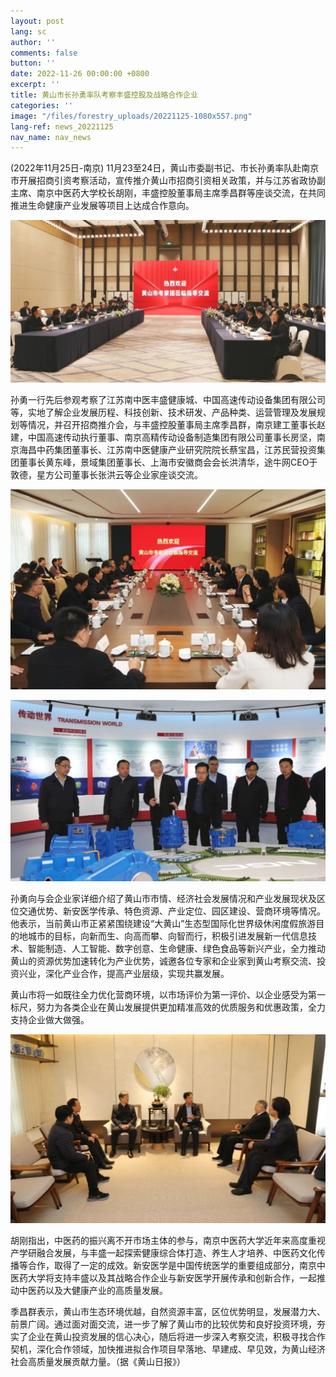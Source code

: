 ```yaml
---
layout: post
lang: sc
author: ''
comments: false
button: ''
date: 2022-11-26 00:00:00 +0800
excerpt: ''
title: 黄山市长孙勇率队考察丰盛控股及战略合作企业
categories: ''
image: "/files/forestry_uploads/20221125-1080x557.png"
lang-ref: news_20221125
nav_name: nav_news
---
```

(2022年11月25日-南京) 11月23至24日，黄山市委副书记、市长孙勇率队赴南京市开展招商引资考察活动，宣传推介黄山市招商引资相关政策，并与江苏省政协副主席、南京中医药大学校长胡刚，丰盛控股董事局主席季昌群等座谈交流，在共同推进生命健康产业发展等项目上达成合作意向。

![](/files/forestry_uploads/20221125-1080x557.png)

孙勇一行先后参观考察了江苏南中医丰盛健康城、中国高速传动设备集团有限公司等，实地了解企业发展历程、科技创新、技术研发、产品种类、运营管理及发展规划等情况，并召开招商推介会，与丰盛控股董事局主席季昌群，南京建工董事长赵建，中国高速传动执行董事、南京高精传动设备制造集团有限公司董事长房坚，南京海昌中药集团董事长、江苏南中医健康产业研究院院长蔡宝昌，江苏民营投资集团董事长黄东峰，景域集团董事长、上海市安徽商会会长洪清华，途牛网CEO于敦德，星⽅公司董事⻓张洪云等企业家座谈交流。

![](/files/forestry_uploads/20221125-1080x685.png)

![](/files/forestry_uploads/20221125-1080x624.png)

孙勇向与会企业家详细介绍了黄山市市情、经济社会发展情况和产业发展现状及区位交通优势、新安医学传承、特色资源、产业定位、园区建设、营商环境等情况。他表示，当前黄山市正紧紧围绕建设“大黄山”生态型国际化世界级休闲度假旅游目的地城市的目标，向新而生、向高而攀、向智而行，积极引进发展新一代信息技术、智能制造、人工智能、数字创意、生命健康、绿色食品等新兴产业，全力推动黄山的资源优势加速转化为产业优势，诚邀各位专家和企业家到黄山考察交流、投资兴业，深化产业合作，提高产业层级，实现共赢发展。

黄山市将一如既往全力优化营商环境，以市场评价为第一评价、以企业感受为第一标尺，努力为各类企业在黄山发展提供更加精准高效的优质服务和优惠政策，全力支持企业做大做强。

![](/files/forestry_uploads/20221125-1080x647.png)

胡刚指出，中医药的振兴离不开市场主体的参与，南京中医药大学近年来高度重视产学研融合发展，与丰盛一起探索健康综合体打造、养生人才培养、中医药文化传播等合作，取得了一定的成效。新安医学是中国传统医学的重要组成部分，南京中医药大学将支持丰盛以及其战略合作企业与新安医学开展传承和创新合作，一起推动中医药以及大健康产业的高质量发展。

季昌群表示，黄山市生态环境优越，自然资源丰富，区位优势明显，发展潜力大、前景广阔。通过面对面交流，进一步了解了黄山市的比较优势和良好投资环境，夯实了企业在黄山投资发展的信心决心，随后将进一步深入考察交流，积极寻找合作契机，深化合作领域，加快推进拟合作项目早落地、早建成、早见效，为黄山经济社会高质量发展贡献力量。（据《黄山日报》）

